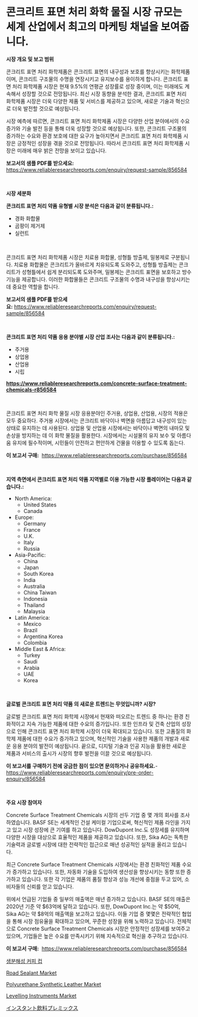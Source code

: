 <p><h1>콘크리트 표면 처리 화학 물질 시장 규모는 세계 산업에서 최고의 마케팅 채널을 보여줍니다.</h1></p><p><strong>시장 개요 및 보고 범위</strong></p>
<p><p>콘크리트 표면 처리 화학제품은 콘크리트 표면의 내구성과 보호를 향상시키는 화학제품이며, 콘크리트 구조물의 수명을 연장시키고 유지보수를 용이하게 합니다. 콘크리트 표면 처리 화학제품 시장은 현재 9.5%의 연평균 성장률로 성장 중이며, 이는 미래에도 계속해서 성장할 것으로 전망됩니다. 최신 시장 동향을 분석한 결과, 콘크리트 표면 처리 화학제품 시장은 더욱 다양한 제품 및 서비스를 제공하고 있으며, 새로운 기술과 혁신으로 더욱 발전할 것으로 예상됩니다.</p><p>시장 예측에 따르면, 콘크리트 표면 처리 화학제품 시장은 다양한 산업 분야에서의 수요 증가와 기술 발전 등을 통해 더욱 성장할 것으로 예상됩니다. 또한, 콘크리트 구조물의 증가하는 수요와 환경 보호에 대한 요구가 높아지면서 콘크리트 표면 처리 화학제품 시장은 긍정적인 성장을 겪을 것으로 전망됩니다. 따라서 콘크리트 표면 처리 화학제품 시장은 미래에 매우 밝은 전망을 보이고 있습니다.</p></p>
<p><strong>보고서의 샘플 PDF를 받으세요:</strong> <a href="https://www.reliableresearchreports.com/enquiry/request-sample/856584">https://www.reliableresearchreports.com/enquiry/request-sample/856584</a></p>
<p>&nbsp;</p>
<p><strong>시장 세분화</strong></p>
<p><strong>콘크리트 표면 처리 약품 유형별 시장 분석은 다음과 같이 분류됩니다.:</strong></p>
<p><ul><li>경화 화합물</li><li>곰팡이 제거제</li><li>실런트</li></ul></p>
<p>&nbsp;</p>
<p><p>콘크리트 표면 처리 화학제품 시장은 치료용 화합물, 성형틀 방출제, 밀봉제로 구분됩니다. 치료용 화합물은 콘크리트가 올바르게 치유되도록 도와주고, 성형틀 방출제는 콘크리트가 성형틀에서 쉽게 분리되도록 도와주며, 밀봉제는 콘크리트 표면을 보호하고 방수 기능을 제공합니다. 이러한 화합물들은 콘크리트 구조물의 수명과 내구성을 향상시키는 데 중요한 역할을 합니다.</p></p>
<p><strong>보고서의 샘플 PDF를 받으세요:</strong>&nbsp;<a href="https://www.reliableresearchreports.com/enquiry/request-sample/856584">https://www.reliableresearchreports.com/enquiry/request-sample/856584</a></p>
<p>&nbsp;</p>
<p><strong> 콘크리트 표면 처리 약품 응용 분야별 시장 산업 조사는 다음과 같이 분류됩니다.:</strong></p>
<p><ul><li>주거용</li><li>상업용</li><li>산업용</li><li>시립</li></ul></p>
<p><strong><a href="https://www.reliableresearchreports.com/concrete-surface-treatment-chemicals-r856584">https://www.reliableresearchreports.com/concrete-surface-treatment-chemicals-r856584</a></strong></p>
<p>&nbsp;</p>
<p><p>콘크리트 표면 처리 화학 물질 시장 응용분야인 주거용, 상업용, 산업용, 시장의 적용은 모두 중요하다. 주거용 시장에서는 콘크리트 바닥이나 벽면을 아름답고 내구성이 있는 상태로 유지하는 데 사용된다. 상업용 및 산업용 시장에서는 바닥이나 벽면의 내마모 및 손상을 방지하는 데 이 화학 물질을 활용한다. 시장에서는 시설물의 유지 보수 및 아름다움 유지에 필수적이며, 시민들이 안전하고 편안하게 건물을 이용할 수 있도록 돕는다.</p></p>
<p><strong>이 보고서 구매:</strong>&nbsp; <a href="https://www.reliableresearchreports.com/purchase/856584">https://www.reliableresearchreports.com/purchase/856584</a></p>
<p>&nbsp;</p>
<p><strong>지역 측면에서 콘크리트 표면 처리 약품 지역별로 이용 가능한 시장 플레이어는 다음과 같습니다.:</strong></p>
<p><ul>
    <li>
        North America:
        <ul>
            <li>United States</li>
            <li>Canada</li>
        </ul>
    </li>
    <li>
        Europe:
        <ul>
            <li>Germany</li>
            <li>France</li>
            <li>U.K.</li>
            <li>Italy</li>
            <li>Russia</li>
        </ul>
    </li>
    <li>
        Asia-Pacific:
        <ul>
            <li>China</li>
            <li>Japan</li>
            <li>South Korea</li>
            <li>India</li>
            <li>Australia</li>
            <li>China Taiwan</li>
            <li>Indonesia</li>
            <li>Thailand</li>
            <li>Malaysia</li>
        </ul>
    </li>
    <li>
        Latin America:
        <ul>
            <li>Mexico</li>
            <li>Brazil</li>
            <li>Argentina Korea</li>
            <li>Colombia</li>
        </ul>
    </li>
    <li>
        Middle East & Africa:
        <ul>
            <li>Turkey</li>
            <li>Saudi</li>
            <li>Arabia</li>
            <li>UAE</li>
            <li>Korea</li>
        </ul>
    </li>
    </ul></p>
<p>&nbsp;</p>
<p><strong>글로벌 콘크리트 표면 처리 약품 의 새로운 트렌드는 무엇입니까? 시장?</strong></p>
<p><p>글로벌 콘크리트 표면 처리 화학제 시장에서 현재와 떠오르는 트렌드 중 하나는 환경 친화적이고 지속 가능한 제품에 대한 수요의 증가입니다. 또한 인프라 및 건축 산업의 성장으로 인해 콘크리트 표면 처리 화학제 시장이 더욱 확대되고 있습니다. 또한 고품질의 화학제 제품에 대한 수요가 증가하고 있으며, 혁신적인 기술을 사용한 제품의 개발과 새로운 응용 분야의 발전이 예상됩니다. 끝으로, 디지털 기술과 인공 지능을 활용한 새로운 제품과 서비스의 출시가 시장의 향후 발전을 이끌 것으로 예상됩니다.</p></p>
<p><strong>이 보고서를 구매하기 전에 궁금한 점이 있으면 문의하거나 공유하세요.</strong>- <a href="https://www.reliableresearchreports.com/enquiry/pre-order-enquiry/856584">https://www.reliableresearchreports.com/enquiry/pre-order-enquiry/856584</a></p>
<p>&nbsp;</p>
<p><strong>주요 시장 참여자</strong></p>
<p><p>Concrete Surface Treatment Chemicals 시장의 선두 기업 중 몇 개의 회사를 조사하였습니다. BASF SE는 세계적인 건설 케미컬 기업으로써, 혁신적인 제품 라인을 가지고 있고 시장 성장에 큰 기여를 하고 있습니다. DowDupont Inc.도 성장세를 유지하며 다양한 시장을 대상으로 효율적인 제품을 제공하고 있습니다. 또한, Sika AG는 독특한 기술력과 글로벌 시장에 대한 전략적인 접근으로 매년 성공적인 실적을 올리고 있습니다.</p><p>최근 Concrete Surface Treatment Chemicals 시장에서는 환경 친화적인 제품 수요가 증가하고 있습니다. 또한, 자동화 기술을 도입하여 생산성을 향상시키는 동향 또한 증가하고 있습니다. 또한 각 기업은 제품의 품질 향상과 성능 개선에 중점을 두고 있어, 소비자들의 신뢰를 얻고 있습니다.</p><p>위에서 언급된 기업들 중 일부의 매출액은 매년 증가하고 있습니다. BASF SE의 매출은 2020년 기준 약 $63억에 달하고 있습니다. 또한, DowDupont Inc.는 약 $50억, Sika AG는 약 $8억의 매출액을 보고하고 있습니다. 이들 기업 중 몇몇은 전략적인 협업을 통해 시장 점유율을 확대하고 있으며, 꾸준한 성장을 위해 노력하고 있습니다. 전체적으로 Concrete Surface Treatment Chemicals 시장은 안정적인 성장세를 보여주고 있으며, 기업들은 높은 수요를 만족시키기 위해 지속적으로 혁신을 추구하고 있습니다.</p></p>
<p><strong>이 보고서 구매:</strong>&nbsp;&nbsp;<a href="https://www.reliableresearchreports.com/purchase/856584">https://www.reliableresearchreports.com/purchase/856584</a></p>
<p><p><a href="https://github.com/vsn7qpua81q/Market-Research-Report-List-1/blob/main/471027819146.md">생분해성 커피 컵</a></p><p><a href="https://issuu.com/reportprime-2/docs/road-sealant-market-size-2030.pptx">Road Sealant Market</a></p><p><a href="https://issuu.com/reportprime-2/docs/polyurethane-synthetic-leather-market-size-2030.pp">Polyurethane Synthetic Leather Market</a></p><p><a href="https://github.com/sonuprakash1/Market-Research-Report-List-2/blob/main/levelling-instruments-market.md">Levelling Instruments Market</a></p><p><a href="https://github.com/xnljig2898992/Market-Research-Report-List-1/blob/main/546372820708.md">インスタント飲料プレミックス</a></p></p>